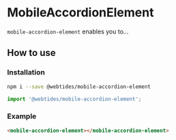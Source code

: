# MobileAccordionElement

`mobile-accordion-element` enables you to...

## How to use

### Installation

```sh
npm i --save @webtides/mobile-accordion-element
```

```js
import '@webtides/mobile-accordion-element';
```

### Example

```html
<mobile-accordion-element></mobile-accordion-element>
```
